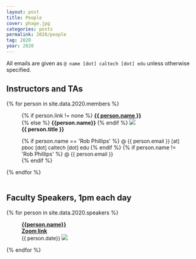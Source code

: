 ```yaml
---
layout: post
title: People
cover: phage.jpg
categories: posts
permalink: 2020/people
tag: 2020
year: 2020
---
```


All emails are given as `@ name [dot] caltech [dot] edu` unless otherwise specified.

## Instructors and TAs
{% for person in site.data.2020.members %}
<div id="person-im">
<figure>

{% if person.link != none %}
<b> <a href="{{person.link}}">{{ person.name }}</a></b><br/>
{% else %}
<b> {{person.name}} </b>
{% endif %}
<img src="{{ site.baseurl }}/images/people/{{ person.image }}"><br />
<b>{{ person.title }} </b>
<figcaption>
{% if person.name == 'Rob Phillips' %}
<span style="font-size: 10pt;"> @ {{ person.email }} [at] pboc [dot] caltech [dot] edu </span>
{% endif %}
{% if person.name != 'Rob Phillips' %}
<span style="font-size: 10pt;"> @ {{ person.email }} </span><br />
{% endif %}
<span class="stretch"></span>
</figcaption>
</figure>
</div>
{% endfor %}
<br/>
<br/>


## Faculty Speakers, 1pm each day

{% for person in site.data.2020.speakers %}
<div id="person-im">
<figure>
<b><a href="{{person.link}}">{{person.name}}</a></b><br/>
<b><a href="{{person.zoom}}">Zoom link</a></b><br/>
<span style="font-size: 10pt;">  {{ person.date}} </span>
<img src="{{site.baseurl}}/images/people/{{person.image}}"><br/>
</figure>
</div>
{% endfor %}

